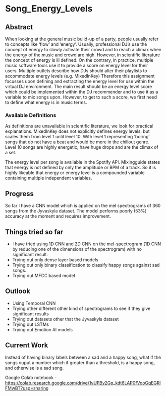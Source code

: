 # Song_Energy_Levels

## Abstract
When looking at the general music build-up of a party, people usually refer to concepts like ‘flow’ and ‘energy’. Usually, professional DJ’s use the concept of energy to slowly activate their crowd and to reach a climax when the energy of the music and crowd are high. However, in scientific literature the concept of energy is ill defined. On the contrary, in practice, multiple music software tools use it to provide a score on energy level for their users. Multiple outlets describe how DJs should alter their playlists to accommodate energy levels (e.g. MixedInKey)
Therefore this assignment focusses upon defining and extracting the energy level for use within the virtual DJ environment. The main result should be an energy level score which could be implemented within the DJ recommender and to use it as a variable to mix songs upon. However, to get to such a score, we first need to define what energy is in music terms.

### Available Definitions
As definitions are unavailable in scientific literature, we look for practical explanations. MixedInKey does not explicitly defines energy levels, but scales them from level 1 until level 10. With level 1 representing ‘boring’ songs that do not have a beat and would be more in the chillout genre. Level 10 songs are highly energetic, have huge drops and are the climax of a set.

The energy level per song is available in the Spotify API. Mixingguide states that energy is not defined by only the amplitude or BPM of a track. So it is highly likeable that energy or energy level is a compounded variable containing multiple independent variables.


## Progress
So far I have a CNN model which is applied on the mel spectrograms of 360 songs from the Jyvaskyla dataset. The model performs poorly (53%) accuracy at the moment and requires improvement.

## Things tried so far
* I have tried using 1D CNN and 2D CNN on the mel-spectrogram (1D CNN by reducing one of the dimensions of the spectrogram) with no significant result.
* Trying out only dense layer based models
* Trying out only binary classification to classify happy songs against sad songs.
* Trying out MFCC based model


## Outlook
* Using Temporal CNN
* Trying other different other kind of spectrograms to see if they give significant results
* Trying out datasets other that the Jyvaskyla dataset
* Trying out LSTMs
* Trying out Emotion AI models


## Current Work
Instead of having binary labels between a sad and a happy song, what if the songs ouput a number which if greater than a threshold, is a happy song, and otherwise is a sad song.

Google Colab notebook - https://colab.research.google.com/drive/1vUPBy2Gp_kdt6LAP0fVooGqEGRlFMwBT?usp=sharing
